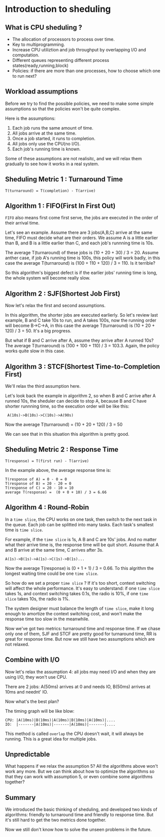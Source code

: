 # Introduction to sheduling

## What is CPU sheduling ?

* The allocation of processors to process over time.
* Key to multiprogramming.
* Increase CPU utiliztion and job throughput by overlapping I/O and computation.
* Different queues representing different process states(ready,running,block)
* Policies: if there are more than one processes, how to choose which one to run next?

## Workload assumptions

Before we try to find the possible policies, we need to make some simple assumptions so that the policies won't be quite complex.

Here is the assumptions:

1. Each job runs the same amount of time.
2. All jobs arrive at the same time.
3. Once a job started, it runs to completion.
4. All jobs only use the CPU(no I/O).
5. Each job's running time is known.

Some of these assumptions are not realisitc, and we will relax them gradually to see how it works in a real system.

## Sheduling Metric 1 : Turnaround Time

```
T(turnaround) = T(completion) - T(arrive)
```

## Algorithm 1 : FIFO(First In First Out)

`FIFO` also means first come first serve, the jobs are executed in the order of their arrival time.

Let's see an example. Assume there are 3 jobs(A,B,C) arrive at the same time, FIFO must decide what are their orders. We assume A is a little earlier than B, and B is a little earlier than C, and each job's runnning time is 10s.

The average T(turnaround) of these jobs is (10 + 20 + 30) / 3 = 20. Assume anther case, if job A's running time is 100s, this policy will work badly, in this case the average T(turnaround) is (100 + 110 + 120) / 3 = 110. Is it terrible?

So this algorithm's biggest defect is if the earlier jobs' running time is long, the whole system will become really slow.

## Algorithm 2 : SJF(Shortest Job First)

Now let's relax the first and second assumptions.

In this algorithm, the shorter jobs are executed earlierly. So let's review last example, B and C take 10s to run, and A takes 100s, now the running order will become B->C->A, in this case the average T(turnaround) is (10 + 20 + 120) / 3 = 50. It's a big progress.

But what if B and C arrive after A, assume they arrive after A runned 10s? The average T(turnaround) is (100 + 100 + 110) / 3 = 103.3. Again, the policy works quite slow in this case.

## Algorithm 3 : STCF(Shortest Time-to-Completion First)

We'll relax the third assumption here.

Let's look back the example in algorithm 2, so when B and C arrive after A runned 10s, the sheduler can decide to stop A, because B and C have shorter runnning time, so the execution order will be like this:

 ```flowchart
  A(10s)->B(10s)->C(10s)->A(90s)
 ```
Now the average T(turnaround) = (10 + 20 + 120) / 3 = 50

We can see that in this situation this algorithm is pretty good.

## Sheduling Metric 2 : Response Time

```
T(response) = T(first run) - T(arrive)
```

In the example above, the average response time is:

```
T(response of A) = 0 - 0 = 0
T(response of B) = 20 - 20 = 0
T(response of C) = 20 - 10 = 10
average T(response) =  (0 + 0 + 10) / 3 = 6.66
```

## Algorithm 4 : Round-Robin

In a `time slice`, the CPU works on one task, then switch to the next task in the queue. Each job can be splitted into many tasks. Each task's smallest time is `time slice`.

For example, if the `time slice` is 1s, A B and C are 10s' jobs. And no matter what their arrive time is, the response time will be quit short. Assume that A and B arrive at the same time, C arrives after 3s.

```
A(1s)->B(1s)->A(1s)->C(1s)->B(1s)...
```
Now the average T(response) is (0 + 1 + 1) / 3 = 0.66. To this algrithm the longest waiting time could be one `time slice`.

So how do we set a proper `time slice` ? If it's too short, context switching will affect the whole performance. It's easy to understand: if one `time slice` takes 1s, and context switching takes 0.1s, the radio is 10%, if one `time slice` takes 10s, the radio is 1%.

The system designer must balance the length of `time slice`, make it long enough to amortize the context switching cost, and won't make the response time too slow in the meanwhile.

Now we've got two metrics: turnaround time and response time. If we chase only one of them, SJF and STCF are pretty good for turnaround time, RR is great for response time. But now we still have two assumptions which are not relaxed.

## Combine with I/O

Now let's relax the assumption 4: all jobs may need I/O and when they are using I/O, they won't use CPU.

There are 2 jobs: A(50ms) arrives at 0 and needs IO, B(50ms) arrives at 10ms and neednt' IO.

Now what's the best plan?

The timing graph will be like blow:

```
CPU: |A(10ms)|B(10ms)|A(10ms)|B(10ms)|A(10ms)|....
IO:  |-------|A(10ms)|-------|A(10ms)|-------|....
```

This method is called `overlap` the CPU doesn't wait, it will always be running. This is a great idea for multiple jobs.

## Unpredictable

What happens if we relax the assumption 5? All the algorithms above won't work any more. But we can think about how to optimize the algorithms so that they can work with assumption 5, or even combine some algorithms together?

## Summary

We introduced the basic thinking of sheduling, and developed two kinds of algorithms: friendly to turnaround time and friendly to response time. But it's still hard to get the two metrics done together.

Now we still don't know how to solve the unseen problems in the future.
